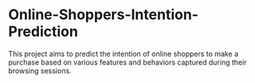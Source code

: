 # Online-Shoppers-Intention-Prediction
This project aims to predict the intention of online shoppers to make a purchase based on various features and behaviors captured during their browsing sessions.
